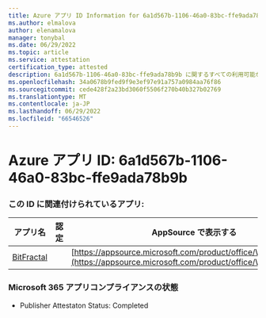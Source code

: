 ```yaml
---
title: Azure アプリ ID Information for 6a1d567b-1106-46a0-83bc-ffe9ada78b9b
ms.author: elmalova
author: elenamalova
manager: tonybal
ms.date: 06/29/2022
ms.topic: article
ms.service: attestation
certification_type: attested
description: 6a1d567b-1106-46a0-83bc-ffe9ada78b9b に関するすべての利用可能なセキュリティとコンプライアンス情報。
ms.openlocfilehash: 34a0678b9fed9f9e3ef97e91a757a0984aa76f86
ms.sourcegitcommit: cede428f2a23bd3060f5506f270b40b327b02769
ms.translationtype: MT
ms.contentlocale: ja-JP
ms.lasthandoff: 06/29/2022
ms.locfileid: "66546526"
---
```

# <a name="azure-app-id-6a1d567b-1106-46a0-83bc-ffe9ada78b9b"></a>Azure アプリ ID: 6a1d567b-1106-46a0-83bc-ffe9ada78b9b


### <a name="apps-associated-with-this-id"></a>この ID に関連付けられているアプリ:
| **アプリ名** | **認定** | **AppSource で表示する** |
|--------------|---------------|-----------------------|
| [BitFractal](../forward/WA200004172.md) |  | [https://appsource.microsoft.com/product/office/WA200004172](https://appsource.microsoft.com/product/office/WA200004172) |

### <a name="microsoft-365-app-compliance-status"></a>Microsoft 365 アプリコンプライアンスの状態
- Publisher Attestaton Status: Completed
